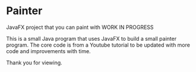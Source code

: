 # Painter
JavaFX project that you can paint with WORK IN PROGRESS

This is a small Java program that uses JavaFX to build a small painter program. The core code is from a Youtube tutorial to be 
updated with more code and improvements with time.

Thank you for viewing.
